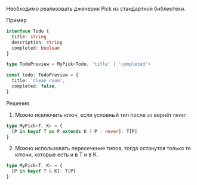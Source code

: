Необходимо реализовать дженерик Pick из стандартной библиотеки.

Пример

```ts
interface Todo {
  title: string
  description: string
  completed: boolean
}

type TodoPreview = MyPick<Todo, 'title' | 'completed'>

const todo: TodoPreview = {
  title: 'Clean room',
  completed: false,
}
```

Решения

1. Можно исключить ключ, если условный тип после `as` вернёт `never`.

```ts
type MyPick<T, K> = {
  [P in keyof T as P extends K ? P : never]: T[P]
}
```

2. Можно использовать пересечение типов, тогда останутся только те ключи, которые есть
и в T и в K.

```ts
type MyPick<T, K> = {
  [P in keyof T & K]: T[P]
}
```
